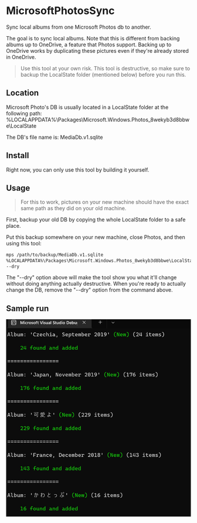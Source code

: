 # MicrosoftPhotosSync

Sync local albums from one Microsoft Photos db to another.

The goal is to sync local albums. Note that this is different from backing albums up to OneDrive, a feature that Photos support.
Backing up to OneDrive works by duplicating these pictures even if they're already stored in OneDrive.

> Use this tool at your own risk. This tool is destructive, so make sure to backup the LocalState folder (mentioned below) before you run this.

## Location

Microsoft Photo's DB is usually located in a LocalState folder at the following path:
%LOCALAPPDATA%\Packages\Microsoft.Windows.Photos_8wekyb3d8bbwe\LocalState

The DB's file name is:
MediaDb.v1.sqlite

## Install

Right now, you can only use this tool by building it yourself.

## Usage

> For this to work, pictures on your new machine should have the exact same path as they did on your old machine.

First, backup your old DB by copying the whole LocalState folder to a safe place.

Put this backup somewhere on your new machine, close Photos, and then using this tool:

```
mps /path/to/backup/MediaDb.v1.sqlite %LOCALAPPDATA%\Packages\Microsoft.Windows.Photos_8wekyb3d8bbwe\LocalState\MediaDb.v1.sqlite --dry
```

The "--dry" option above will make the tool show you what it'll change without doing anything actually destructive. When you're ready to actually change the DB, remove the "--dry" option from the command above.

## Sample run

![](pics/2022-05-21-17-11-14.jpg)
